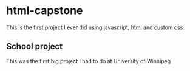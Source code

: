 # html-capstone
This is the first project I ever did using javascript, html and custom css.

## School project
This was the first big project I had to do at University of Winnipeg